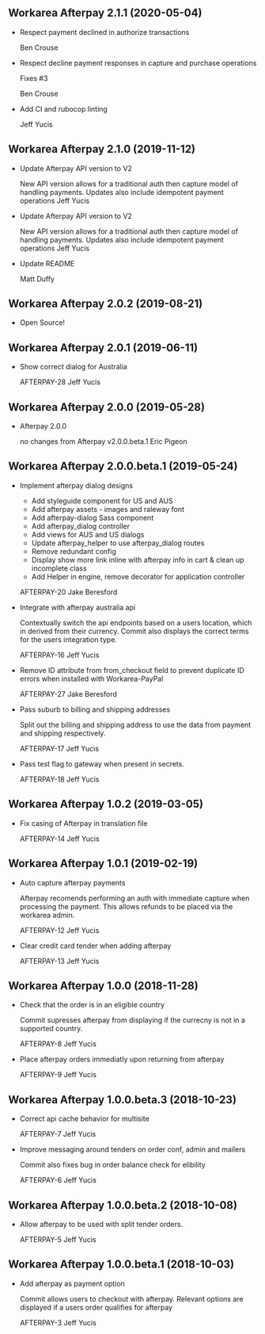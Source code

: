 Workarea Afterpay 2.1.1 (2020-05-04)
--------------------------------------------------------------------------------

*   Respect payment declined in authorize transactions


    Ben Crouse

*   Respect decline payment responses in capture and purchase operations

    Fixes #3

    Ben Crouse

*   Add CI and rubocop linting


    Jeff Yucis



Workarea Afterpay 2.1.0 (2019-11-12)
--------------------------------------------------------------------------------

*   Update Afterpay API version to V2

    New API version allows for a traditional auth then capture
    model of handling payments. Updates also include idempotent
    payment operations
    Jeff Yucis

*   Update Afterpay API version to V2

    New API version allows for a traditional auth then capture
    model of handling payments. Updates also include idempotent
    payment operations
    Jeff Yucis

*   Update README

    Matt Duffy



Workarea Afterpay 2.0.2 (2019-08-21)
--------------------------------------------------------------------------------

*   Open Source!



Workarea Afterpay 2.0.1 (2019-06-11)
--------------------------------------------------------------------------------

*   Show correct dialog for Australia

    AFTERPAY-28
    Jeff Yucis



Workarea Afterpay 2.0.0 (2019-05-28)
--------------------------------------------------------------------------------

*   Afterpay 2.0.0

    no changes from Afterpay v2.0.0.beta.1
    Eric Pigeon



Workarea Afterpay 2.0.0.beta.1 (2019-05-24)
--------------------------------------------------------------------------------

*   Implement afterpay dialog designs

    * Add styleguide component for US and AUS
    * Add afterpay assets - images and raleway font
    * Add afterpay-dialog Sass component
    * Add afterpay_dialog controller
    * Add views for AUS and US dialogs
    * Update afterpay_helper to use afterpay_dialog routes
    * Remove redundant config
    * Display show more link inline with afterpay info in cart & clean up incomplete class
    * Add Helper in engine, remove decorator for application controller

    AFTERPAY-20
    Jake Beresford

*   Integrate with afterpay australia api

    Contextually switch the api endpoints based on a users location, which
    in derived from their currency. Commit also displays the correct
    terms for the users integration type.

    AFTERPAY-16
    Jeff Yucis

*   Remove ID attribute from from_checkout field to prevent duplicate ID errors when installed with Workarea-PayPal

    AFTERPAY-27
    Jake Beresford

*   Pass suburb to billing and shipping addresses

    Split out the billing and shipping address to use the data from
    payment and shipping respectively.

    AFTERPAY-17
    Jeff Yucis

*   Pass test flag to gateway when present in secrets.

    AFTERPAY-18
    Jeff Yucis



Workarea Afterpay 1.0.2 (2019-03-05)
--------------------------------------------------------------------------------

*   Fix casing of Afterpay in translation file

    AFTERPAY-14
    Jeff Yucis



Workarea Afterpay 1.0.1 (2019-02-19)
--------------------------------------------------------------------------------

*   Auto capture afterpay payments

    Afterpay recomends performing an auth with immediate capture when
    processing the payment. This allows refunds to be placed via the
    workarea admin.

    AFTERPAY-12
    Jeff Yucis

*   Clear credit card tender when adding afterpay

    AFTERPAY-13
    Jeff Yucis



Workarea Afterpay 1.0.0 (2018-11-28)
--------------------------------------------------------------------------------

*   Check that the order is in an eligible country

    Commit supresses afterpay from displaying if the currecny is not in a
    supported country.

    AFTERPAY-8
    Jeff Yucis

*   Place afterpay orders immediatly upon returning from afterpay

    AFTERPAY-9
    Jeff Yucis



Workarea Afterpay 1.0.0.beta.3 (2018-10-23)
--------------------------------------------------------------------------------

*   Correct api cache behavior for multisite

    AFTERPAY-7
    Jeff Yucis

*   Improve messaging around tenders on order conf, admin and mailers

    Commit also fixes bug in order balance check for elibility

    AFTERPAY-6
    Jeff Yucis



Workarea Afterpay 1.0.0.beta.2 (2018-10-08)
--------------------------------------------------------------------------------

*   Allow afterpay to be used with split tender orders.

    AFTERPAY-5
    Jeff Yucis



Workarea Afterpay 1.0.0.beta.1 (2018-10-03)
--------------------------------------------------------------------------------

*   Add afterpay as payment option

    Commit allows users to checkout with afterpay. Relevant options are
    displayed if a users order qualifies for afterpay

    AFTERPAY-3
    Jeff Yucis



